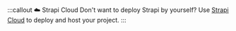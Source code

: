 :::callout ☁️ Strapi Cloud
Don't want to deploy Strapi by yourself? Use [Strapi Cloud](/cloud/intro) to deploy and host your project.
:::

